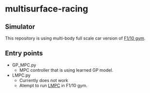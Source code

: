 # multisurface-racing

## Simulator
This repository is using multi-body full scale car version of [F1/10 gym](https://github.com/atomyks/f1tenth_gym/tree/multibody).

## Entry points
* GP_MPC.py
    * MPC controller that is using learned GP model.
* LMPC.py
    * Currently does not work
    * Atempt to run [LMPC](https://github.com/urosolia/Learning_Robust_MPC/blob/main/Nominal_LMPC_Chapter/Ex3_LMPC_for_autonomous_racing/Ex3_LMPC_for_autonomous_racing.ipynb) in F1/10 gym.
